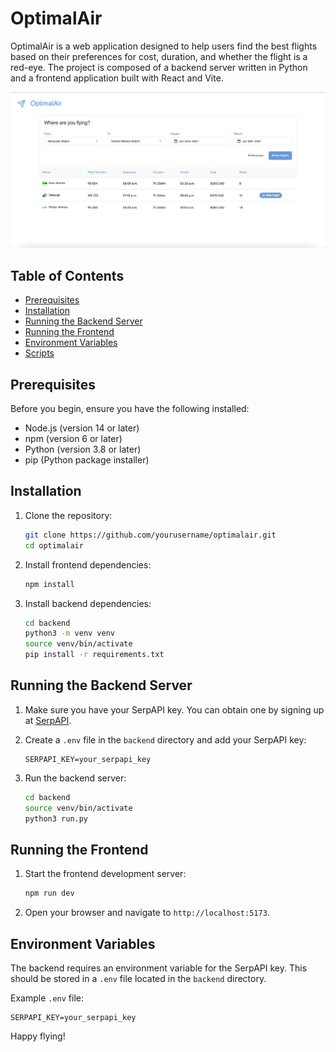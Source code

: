 # OptimalAir

OptimalAir is a web application designed to help users find the best flights based on their preferences for cost, duration, and whether the flight is a red-eye. The project is composed of a backend server written in Python and a frontend application built with React and Vite.

![alt text](image.png)

## Table of Contents

- [Prerequisites](#prerequisites)
- [Installation](#installation)
- [Running the Backend Server](#running-the-backend-server)
- [Running the Frontend](#running-the-frontend)
- [Environment Variables](#environment-variables)
- [Scripts](#scripts)

## Prerequisites

Before you begin, ensure you have the following installed:

- Node.js (version 14 or later)
- npm (version 6 or later)
- Python (version 3.8 or later)
- pip (Python package installer)

## Installation

1. Clone the repository:

    ```bash
    git clone https://github.com/yourusername/optimalair.git
    cd optimalair
    ```

2. Install frontend dependencies:

    ```bash
    npm install
    ```

3. Install backend dependencies:

    ```bash
    cd backend
    python3 -m venv venv
    source venv/bin/activate
    pip install -r requirements.txt
    ```

## Running the Backend Server

1. Make sure you have your SerpAPI key. You can obtain one by signing up at [SerpAPI](https://serpapi.com/).

2. Create a `.env` file in the `backend` directory and add your SerpAPI key:

    ```plaintext
    SERPAPI_KEY=your_serpapi_key
    ```

3. Run the backend server:

    ```bash
    cd backend
    source venv/bin/activate
    python3 run.py
    ```

## Running the Frontend

1. Start the frontend development server:

    ```bash
    npm run dev
    ```

2. Open your browser and navigate to `http://localhost:5173`.

## Environment Variables

The backend requires an environment variable for the SerpAPI key. This should be stored in a `.env` file located in the `backend` directory.

Example `.env` file:

```plaintext
SERPAPI_KEY=your_serpapi_key
```

Happy flying!
